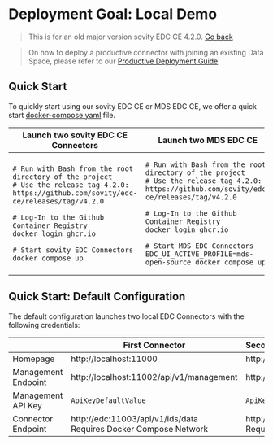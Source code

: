 Deployment Goal: Local Demo
========
> This is for an old major version sovity EDC CE 4.2.0. [Go back](../README.md)

> On how to deploy a productive connector with joining an existing Data Space, please refer
> to our [Productive Deployment Guide](../../production/4.2.0/README.md).

## Quick Start

To quickly start using our sovity EDC CE or MDS EDC CE, we offer a quick
start [docker-compose.yaml](https://github.com/sovity/edc-ce/blob/v4.2.0/docker-compose.yaml) file.

<table>
<thead>
<tr>
<th>Launch two sovity EDC CE Connectors</th>
<th>Launch two MDS EDC CE</th>
</tr>
</thead>
<tbody>
<tr>
<td width="50%">

```shell script
# Run with Bash from the root directory of the project
# Use the release tag 4.2.0: https://github.com/sovity/edc-ce/releases/tag/v4.2.0

# Log-In to the Github Container Registry
docker login ghcr.io

# Start sovity EDC Connectors
docker compose up
```

</td>
<td width="50%">

```shell script
# Run with Bash from the root directory of the project
# Use the release tag 4.2.0: https://github.com/sovity/edc-ce/releases/tag/v4.2.0

# Log-In to the Github Container Registry
docker login ghcr.io

# Start MDS EDC Connectors
EDC_UI_ACTIVE_PROFILE=mds-open-source docker compose up
```

</td>
</tr>
</tbody>
</table>

## Quick Start: Default Configuration

The default configuration launches two local EDC Connectors with the following credentials:

|                     | First Connector                                                       | Second Connector                                                                |
|---------------------|-----------------------------------------------------------------------|:--------------------------------------------------------------------------------|
| Homepage            | http://localhost:11000                                                | http://localhost:22000                                                          |
| Management Endpoint | http://localhost:11002/api/v1/management                              | http://localhost:22002/api/v1/management                                        |
| Management API Key  | `ApiKeyDefaultValue`                                                  | `ApiKeyDefaultValue`                                                            |
| Connector Endpoint  | http://edc:11003/api/v1/ids/data <br> Requires Docker Compose Network | http://edc2:22003/api/v1/ids/data          <br> Requires Docker Compose Network |
